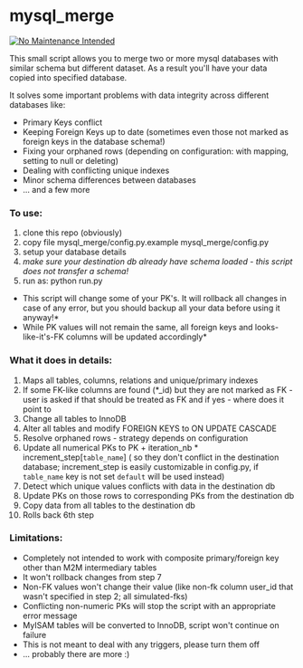 mysql_merge
=============================

[![No Maintenance Intended](http://unmaintained.tech/badge.svg)](http://unmaintained.tech/)

This small script allows you to merge two or more mysql databases with similar schema but different dataset. 
As a result you'll have your data copied into specified database.

It solves some important problems with data integrity across different databases like:
* Primary Keys conflict
* Keeping Foreign Keys up to date (sometimes even those not marked as foreign keys in the database schema!)
* Fixing your orphaned rows (depending on configuration: with mapping, setting to null or deleting)
* Dealing with conflicting unique indexes
* Minor schema differences between databases
* ... and a few more

### To use:
1. clone this repo (obviously)
2. copy file mysql_merge/config.py.example mysql_merge/config.py
3. setup your database details
4. *make sure your destination db already have schema loaded - this script does not transfer a schema!*
5. run as: python run.py

* This script will change some of your PK's. It will rollback all changes in case of any error, but you should backup all your data before using it anyway!*
* While PK values will not remain the same, all foreign keys and looks-like-it's-FK columns will be updated accordingly*

### What it does in details:
1. Maps all tables, columns, relations and unique/primary indexes
2. If some FK-like columns are found (*_id) but they are not marked as FK - user is asked if that should be treated as FK and if yes - where does it point to
3. Change all tables to InnoDB
4. Alter all tables and modify FOREIGN KEYS to ON UPDATE CASCADE
5. Resolve orphaned rows - strategy depends on configuration
6. Update all numerical PKs to PK + iteration_nb * increment_step[`table_name`] ( so they don't conflict in the destination database; increment_step is easily customizable in config.py, if `table_name` key is not set `default` will be used instead)
7. Detect which unique values conflicts with data in the destination db
8. Update PKs on those rows to corresponding PKs from the destination db
9. Copy data from all tables to the destination db
10. Rolls back 6th step

### Limitations:
* Completely not intended to work with composite primary/foreign key other than M2M intermediary tables
* It won't rollback changes from step 7
* Non-FK values won't change their value (like non-fk column user_id that wasn't specified in step 2; all simulated-fks)
* Conflicting non-numeric PKs will stop the script with an appropriate error message
* MyISAM tables will be converted to InnoDB, script won't continue on failure
* This is not meant to deal with any triggers, please turn them off
* ... probably there are more :)
